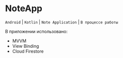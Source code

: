 # NoteApp
`Android` | `Kotlin` | `Note Application` | `В процессе работы`

В приложении использовано:
* MVVM
* View Binding
* Cloud Firestore